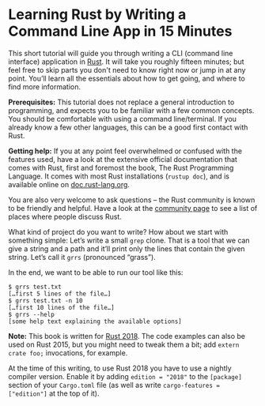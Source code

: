 # Learning Rust by Writing a Command Line App in 15 Minutes

This short tutorial will guide you through writing
a CLI (command line interface) application
in [Rust].
It will take you roughly fifteen minutes;
but feel free to skip parts you don't need to know right now
or jump in at any point.
You’ll learn all the essentials about how to get going,
and where to find more information.

<aside>

**Prerequisites:**
This tutorial does not replace a general introduction to programming,
and expects you to be familiar with a few common concepts.
You should be comfortable with using a command line/terminal.
If you already know a few other languages,
this can be a good first contact with Rust.

**Getting help:**
If you at any point feel overwhelmed or confused with the features used,
have a look at the extensive official documentation that comes with Rust,
first and foremost the book,
The Rust Programming Language.
It comes with most Rust installations
(`rustup doc`),
and is available online on
[doc.rust-lang.org](https://doc.rust-lang.org).

You are also very welcome to ask questions –
the Rust community is known to be friendly and helpful.
Have a look at the
[community page](https://www.rust-lang.org/en-US/community.html)
to see a list of places where people discuss Rust.

</aside>

What kind of project do you want to write?
How about we start with something simple:
Let’s write a small `grep` clone.
That is a tool that we can give a string and a path
and it’ll print only the lines that contain the given string.
Let’s call it `grrs` (pronounced “grass”).

In the end,
we want to be able to run our tool like this:

```console
$ grrs test.txt
[…first 5 lines of the file…]
$ grrs test.txt -n 10
[…first 10 lines of the file…]
$ grrs --help
[some help text explaining the available options]
```

<aside class="note">

**Note:**
This book is written for [Rust 2018].
The code examples can also be used on Rust 2015,
but you might need to tweak them a bit;
add `extern crate foo;` invocations, for example.

At the time of this writing,
to use Rust 2018 you have to use a nightly compiler version.
Enable it by adding `edition = "2018"`
to the `[package]` section of your `Cargo.toml` file
(as well as write `cargo-features = ["edition"]` at the top of it).

</aside>

[Rust]: https://rust-lang.org/
[Rust 2018]: https://rust-lang-nursery.github.io/edition-guide/
